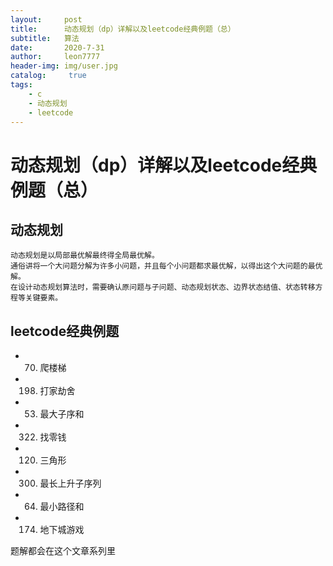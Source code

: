 ```yaml
---
layout:     post
title:      动态规划（dp）详解以及leetcode经典例题（总）
subtitle:   算法
date:       2020-7-31
author:     leon7777
header-img: img/user.jpg
catalog: 	 true
tags:
    - c
    - 动态规划
    - leetcode
---
```

# 动态规划（dp）详解以及leetcode经典例题（总）
## 动态规划
```
动态规划是以局部最优解最终得全局最优解。
通俗讲将一个大问题分解为许多小问题，并且每个小问题都求最优解，以得出这个大问题的最优解。
在设计动态规划算法时，需要确认原问题与子问题、动态规划状态、边界状态结值、状态转移方程等关键要素。
```
## leetcode经典例题
* 70. 爬楼梯
* 198. 打家劫舍
* 53. 最大子序和
* 322. 找零钱
* 120. 三角形
* 300. 最长上升子序列
* 64. 最小路径和
* 174. 地下城游戏

题解都会在这个文章系列里  